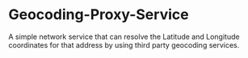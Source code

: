# Geocoding-Proxy-Service
A simple network service that can resolve the Latitude and Longitude coordinates for that address by using third party geocoding services.
